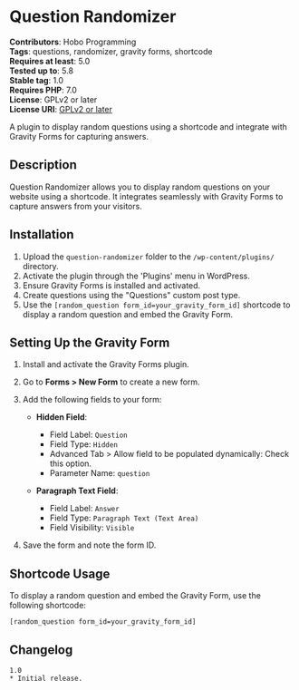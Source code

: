 # Question Randomizer

**Contributors**: Hobo Programming  
**Tags**: questions, randomizer, gravity forms, shortcode  
**Requires at least**: 5.0  
**Tested up to**: 5.8  
**Stable tag**: 1.0  
**Requires PHP**: 7.0  
**License**: GPLv2 or later  
**License URI**: [GPLv2 or later](http://www.gnu.org/licenses/gpl-2.0.html)

A plugin to display random questions using a shortcode and integrate with Gravity Forms for capturing answers.

## Description

Question Randomizer allows you to display random questions on your website using a shortcode. It integrates seamlessly with Gravity Forms to capture answers from your visitors.

## Installation

1. Upload the `question-randomizer` folder to the `/wp-content/plugins/` directory.
2. Activate the plugin through the 'Plugins' menu in WordPress.
3. Ensure Gravity Forms is installed and activated.
4. Create questions using the "Questions" custom post type.
5. Use the `[random_question form_id=your_gravity_form_id]` shortcode to display a random question and embed the Gravity Form.

## Setting Up the Gravity Form

1. Install and activate the Gravity Forms plugin.
2. Go to **Forms > New Form** to create a new form.
3. Add the following fields to your form:
   
   - **Hidden Field**:
     - Field Label: `Question`
     - Field Type: `Hidden`
     - Advanced Tab > Allow field to be populated dynamically: Check this option.
     - Parameter Name: `question`

   - **Paragraph Text Field**:
     - Field Label: `Answer`
     - Field Type: `Paragraph Text (Text Area)`
     - Field Visibility: `Visible`

4. Save the form and note the form ID.

## Shortcode Usage

To display a random question and embed the Gravity Form, use the following shortcode:

```plaintext
[random_question form_id=your_gravity_form_id]
```

## Changelog
```
1.0
* Initial release.
```